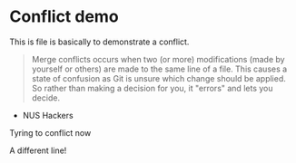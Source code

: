 # Conflict demo

This is file is basically to demonstrate a conflict.

> Merge conflicts occurs when two (or more) modifications (made by yourself or others) are made to the same line of a file. This causes a state of confusion as Git is unsure which change should be applied. So rather than making a decision for you, it "errors" and lets you decide.

- NUS Hackers

Tyring to conflict now

A different line!
